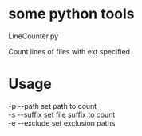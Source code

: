 # some python tools

LineCounter.py

Count lines of files with ext specified

Usage
====
-p --path set path to count <br>
-s --suffix set file suffix to count <br>
-e --exclude set exclusion paths <br>